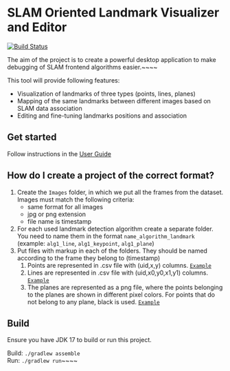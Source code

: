 # SLAM Oriented Landmark Visualizer and Editor

[![Build Status](https://github.com/prime-slam/SOLVE/workflows/Build/badge.svg)](https://github.com/prime-slam/SOLVE/actions/workflows/build.yml)

The aim of the project is to create a powerful desktop application to make debugging of SLAM frontend algorithms easier.~~~~

This tool will provide following features:

* Visualization of landmarks of three types (points, lines, planes)
* Mapping of the same landmarks between different images based on SLAM data association
* Editing and fine-tuning landmarks positions and association

## Get started

Follow instructions in the [User Guide](https://github.com/prime-slam/SOLVE/wiki/How-to-get-started)

## How do I create a project of the correct format?

1. Create the ```Images``` folder, in which we put all the frames from the dataset. Images must match the following
   criteria:
    * same format for all images
    * jpg or png extension
    * file name is timestamp
2. For each used landmark detection algorithm create a separate folder. You need to name them in the
   format ```name_algorithm_landmark``` (example: ```alg1_line```, ```alg1_keypoint```, ```alg1_plane```)
3. Put files with markup in each of the folders. They should be named according to the frame they belong to (timestamp)
    1. Points are represented in .csv file with (uid,x,y) columns. <code>[Example](https://github.com/prime-slam/SOLVE/tree/master/testData/TestProject2/alg1_keypoint)</code>
    2. Lines are represented in .csv file with (uid,x0,y0,x1,y1) columns. <code>[Example](https://github.com/prime-slam/SOLVE/tree/master/testData/LinesAndKeyPointsProject/alg1_line)</code>
    3. The planes are represented as a png file, where
       the points belonging to the planes are shown in different
       pixel colors. For points that do not belong
       to any plane, black is used. <code>[Example](https://github.com/prime-slam/SOLVE/tree/master/testData/PlanesProject/alg1_plane)</code>

## Build

Ensure you have JDK 17 to build or run this project.

Build: `./gradlew assemble`  
Run: `./gradlew run`~~~~

